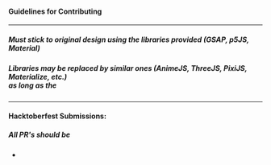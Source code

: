 #### Guidelines for Contributing
___
 ##### Must stick to original design using the libraries provided (GSAP, p5JS, Material)
 ##### Libraries may be replaced by similar ones (AnimeJS, ThreeJS, PixiJS, Materialize, etc.) <br> as long as the 

___
#### Hacktoberfest Submissions:
##### All PR's should be 
*
